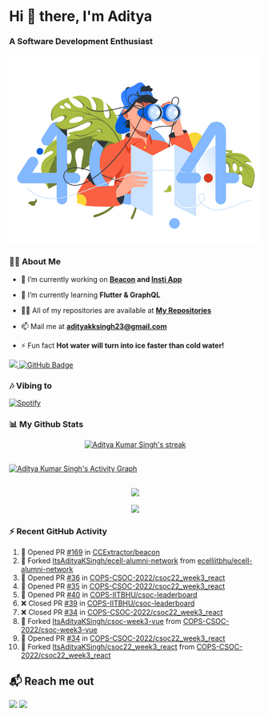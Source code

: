<h1 align="left"> Hi 👋 there, I'm Aditya</h1>
<!-- <p align="center">
    
[![Typing SVG](https://readme-typing-svg.herokuapp.com?color=%2336BCF7&size=40&center=true&lines=Hi+There!;I'm+Aditya)](https://git.io/typing-svg)
    
</p> -->
<h3 align="left">A Software Development Enthusiast</h3>
<img src="./aditya-home.jpg" />

### 🙋‍♂️ About Me

- 🔭 I’m currently working on **[Beacon](https://github.com/CCExtractor/beacon) and [Insti App](https://github.com/IIT-BHU-InstiApp/IIT-BHU-app)**

- 🌱 I’m currently learning **Flutter & GraphQL**

- 👨‍💻 All of my repositories are available at **[My Repositories](https://github.com/ItsAdityaKSingh?tab=repositories)**

- 📫 Mail me at **adityakksingh23@gmail.com**

- ⚡ Fun fact **Hot water will turn into ice faster than cold water!**


<p align="left">
<a href="https://github.com/ItsAdityaKSingh/github-profile-views-counter">
    <img src="https://komarev.com/ghpvc/?username=itsadityaksingh">
</a> <a href="https://github.com/itsadityaksingh?tab=followers"><img src="https://img.shields.io/github/followers/itsadityaksingh?label=Followers&style=social" alt="GitHub Badge"></a>
</p>
  
### 🎶 Vibing to
[![Spotify](https://spotify-live.vercel.app/api/spotify)](https://open.spotify.com/artist/6VuMaDnrHyPL1p4EHjYLi7?si=3cl_3ZkyRLWj-AUGzT867g)

### 📊 My Github Stats
<!-- [![𝚝𝚛𝚘𝚙𝚑𝚢](https://github-profile-trophy.vercel.app/?username=ItsAdityaKSingh&column=8&margin-w=15&margin-h=15&no-bg=true&no-frame=true&theme=juicyfresh)](https://github.com/ItsAdityaKSingh)

<p align="center">
  <a>
    <img height="150" width="150" src="https://github.com/JayantGoel001/JayantGoel001/blob/master/PNG/left.png">
    <img align="center" src="https://github-readme-streak-stats.herokuapp.com/?user=ItsAdityaKSingh&theme=dark&hide_border=true"/>
    <img height="150" width="150" src="https://github.com/JayantGoel001/JayantGoel001/blob/master/PNG/right.png">
  </a>
</p> -->

<p align="center">
    <a href="https://github.com/SubhamRaoniar28/github-readme-streak-stats">
        <img title="🔥 Get streak stats for your profile at git.io/streak-stats" alt="Aditya Kumar Singh's streak" src="https://github-readme-streak-stats.herokuapp.com/?user=ItsAdityaKSingh&theme=highcontrast&hide_border=true&background=0D1117"/>
    </a>
</p>



<br/>
<a href="https://github.com/kailash360/github-readme-activity-graph"><img alt="Aditya Kumar Singh's Activity Graph" src="https://activity-graph.herokuapp.com/graph?username=itsadityaksingh&bg_color=0D1117&color=FF8539&line=FF8539&point=FFFFFF&hide_border=true" /></a>
<br/>
<br/>
<p align="center"><img src="https://github-readme-stats.vercel.app/api/top-langs/?username=itsadityaksingh&layout=compact"/></p>
<p align="center"><img src="https://github-readme-stats.vercel.app/api?username=ItsAdityaKSingh&show_icons=true&theme=swift" /></p>

### ⚡ Recent GitHub Activity
<!--RECENT_ACTIVITY:start-->
1. 💪 Opened PR [#169](https://github.com/CCExtractor/beacon/pull/169) in [CCExtractor/beacon](https://github.com/CCExtractor/beacon)
2. 🔱 Forked [ItsAdityaKSingh/ecell-alumni-network](https://github.com/ItsAdityaKSingh/ecell-alumni-network) from [ecelliitbhu/ecell-alumni-network](https://github.com/ecelliitbhu/ecell-alumni-network)
3. 💪 Opened PR [#36](https://github.com/COPS-CSOC-2022/csoc22_week3_react/pull/36) in [COPS-CSOC-2022/csoc22_week3_react](https://github.com/COPS-CSOC-2022/csoc22_week3_react)
4. 💪 Opened PR [#35](https://github.com/COPS-CSOC-2022/csoc22_week3_react/pull/35) in [COPS-CSOC-2022/csoc22_week3_react](https://github.com/COPS-CSOC-2022/csoc22_week3_react)
5. 💪 Opened PR [#40](https://github.com/COPS-IITBHU/csoc-leaderboard/pull/40) in [COPS-IITBHU/csoc-leaderboard](https://github.com/COPS-IITBHU/csoc-leaderboard)
6. ❌ Closed PR [#39](https://github.com/COPS-IITBHU/csoc-leaderboard/pull/39) in [COPS-IITBHU/csoc-leaderboard](https://github.com/COPS-IITBHU/csoc-leaderboard)
7. ❌ Closed PR [#34](https://github.com/COPS-CSOC-2022/csoc22_week3_react/pull/34) in [COPS-CSOC-2022/csoc22_week3_react](https://github.com/COPS-CSOC-2022/csoc22_week3_react)
8. 🔱 Forked [ItsAdityaKSingh/csoc-week3-vue](https://github.com/ItsAdityaKSingh/csoc-week3-vue) from [COPS-CSOC-2022/csoc-week3-vue](https://github.com/COPS-CSOC-2022/csoc-week3-vue)
9. 💪 Opened PR [#34](https://github.com/COPS-CSOC-2022/csoc22_week3_react/pull/34) in [COPS-CSOC-2022/csoc22_week3_react](https://github.com/COPS-CSOC-2022/csoc22_week3_react)
10. 🔱 Forked [ItsAdityaKSingh/csoc22_week3_react](https://github.com/ItsAdityaKSingh/csoc22_week3_react) from [COPS-CSOC-2022/csoc22_week3_react](https://github.com/COPS-CSOC-2022/csoc22_week3_react)
<!--RECENT_ACTIVITY:end-->



## 📬 Reach me out
<p align="left">
<a href = "https://www.linkedin.com/in/itsadityaksingh/"><img src="https://img.icons8.com/fluent/48/000000/linkedin.png"/></a>
<a href = "https://www.instagram.com/itsadityaksingh/"><img src="https://img.icons8.com/fluent/48/000000/instagram-new.png"/></a>
</p>
